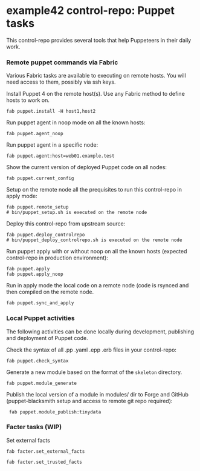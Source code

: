 # example42 control-repo: Puppet tasks

This control-repo provides several tools that help Puppeteers in their daily work.

### Remote puppet commands via Fabric

Various Fabric tasks are available to executing on remote hosts. You will need access to them, possibly via ssh keys.

Install Puppet 4 on the remote host(s). Use any Fabric method to define hosts to work on.

    fab puppet.install -H host1,host2

Run puppet agent in noop mode on all the known hosts:

    fab puppet.agent_noop

Run puppet agent in a specific node:

    fab puppet.agent:host=web01.example.test

Show the current version of deployed Puppet code on all nodes:

    fab puppet.current_config

Setup on the remote node all the prequisites to run this control-repo in apply mode:

    fab puppet.remote_setup
    # bin/puppet_setup.sh is executed on the remote node
 
Deploy this control-repo from upstream source:

    fab puppet.deploy_controlrepo
    # bin/puppet_deploy_controlrepo.sh is executed on the remote node

Run puppet apply with or without noop on all the known hosts (expected control-repo in production environment):

    fab puppet.apply
    fab puppet.apply_noop

Run in apply mode the local code on a remote node (code is rsynced and then compiled on the remote node.

    fab puppet.sync_and_apply 

### Local Puppet activities 

The following activities can be done locally during development, publishing and deployment of Puppet code.

Check the syntax of all .pp .yaml .epp .erb files in your control-repo:

    fab puppet.check_syntax

Generate a new module based on the format of the ```skeleton``` directory.

    fab puppet.module_generate

Publish the local version of a module in modules/ dir to Forge and GitHub (puppet-blacksmith setup and access to remote git repo required):

     fab puppet.module_publish:tinydata

### Facter tasks (WIP)

Set external facts 

    fab facter.set_external_facts
   
    fab facter.set_trusted_facts

